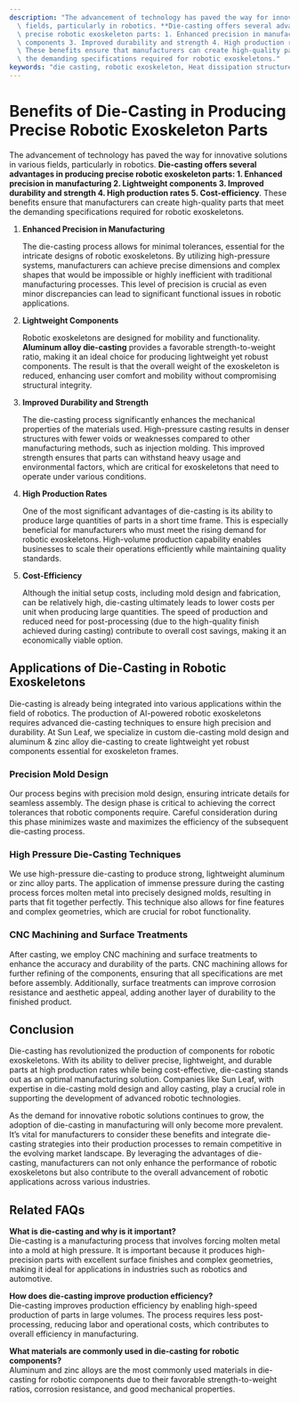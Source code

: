 ```yaml
---
description: "The advancement of technology has paved the way for innovative solutions in various\
  \ fields, particularly in robotics. **Die-casting offers several advantages in producing\
  \ precise robotic exoskeleton parts: 1. Enhanced precision in manufacturing 2. Lightweight\
  \ components 3. Improved durability and strength 4. High production rates 5. Cost-efficiency**.\
  \ These benefits ensure that manufacturers can create high-quality parts that meet\
  \ the demanding specifications required for robotic exoskeletons."
keywords: "die casting, robotic exoskeleton, Heat dissipation structure, Heat dissipation efficiency"
---
```

# Benefits of Die-Casting in Producing Precise Robotic Exoskeleton Parts

The advancement of technology has paved the way for innovative solutions in various fields, particularly in robotics. **Die-casting offers several advantages in producing precise robotic exoskeleton parts: 1. Enhanced precision in manufacturing 2. Lightweight components 3. Improved durability and strength 4. High production rates 5. Cost-efficiency**. These benefits ensure that manufacturers can create high-quality parts that meet the demanding specifications required for robotic exoskeletons.

1. **Enhanced Precision in Manufacturing**
   
   The die-casting process allows for minimal tolerances, essential for the intricate designs of robotic exoskeletons. By utilizing high-pressure systems, manufacturers can achieve precise dimensions and complex shapes that would be impossible or highly inefficient with traditional manufacturing processes. This level of precision is crucial as even minor discrepancies can lead to significant functional issues in robotic applications.

2. **Lightweight Components**

   Robotic exoskeletons are designed for mobility and functionality. **Aluminum alloy die-casting** provides a favorable strength-to-weight ratio, making it an ideal choice for producing lightweight yet robust components. The result is that the overall weight of the exoskeleton is reduced, enhancing user comfort and mobility without compromising structural integrity.

3. **Improved Durability and Strength**

   The die-casting process significantly enhances the mechanical properties of the materials used. High-pressure casting results in denser structures with fewer voids or weaknesses compared to other manufacturing methods, such as injection molding. This improved strength ensures that parts can withstand heavy usage and environmental factors, which are critical for exoskeletons that need to operate under various conditions.

4. **High Production Rates**

   One of the most significant advantages of die-casting is its ability to produce large quantities of parts in a short time frame. This is especially beneficial for manufacturers who must meet the rising demand for robotic exoskeletons. High-volume production capability enables businesses to scale their operations efficiently while maintaining quality standards.

5. **Cost-Efficiency**

   Although the initial setup costs, including mold design and fabrication, can be relatively high, die-casting ultimately leads to lower costs per unit when producing large quantities. The speed of production and reduced need for post-processing (due to the high-quality finish achieved during casting) contribute to overall cost savings, making it an economically viable option.

## **Applications of Die-Casting in Robotic Exoskeletons**

Die-casting is already being integrated into various applications within the field of robotics. The production of AI-powered robotic exoskeletons requires advanced die-casting techniques to ensure high precision and durability. At Sun Leaf, we specialize in custom die-casting mold design and aluminum & zinc alloy die-casting to create lightweight yet robust components essential for exoskeleton frames.

### **Precision Mold Design**

Our process begins with precision mold design, ensuring intricate details for seamless assembly. The design phase is critical to achieving the correct tolerances that robotic components require. Careful consideration during this phase minimizes waste and maximizes the efficiency of the subsequent die-casting process.

### **High Pressure Die-Casting Techniques**

We use high-pressure die-casting to produce strong, lightweight aluminum or zinc alloy parts. The application of immense pressure during the casting process forces molten metal into precisely designed molds, resulting in parts that fit together perfectly. This technique also allows for fine features and complex geometries, which are crucial for robot functionality.

### **CNC Machining and Surface Treatments**

After casting, we employ CNC machining and surface treatments to enhance the accuracy and durability of the parts. CNC machining allows for further refining of the components, ensuring that all specifications are met before assembly. Additionally, surface treatments can improve corrosion resistance and aesthetic appeal, adding another layer of durability to the finished product.

## **Conclusion**

Die-casting has revolutionized the production of components for robotic exoskeletons. With its ability to deliver precise, lightweight, and durable parts at high production rates while being cost-effective, die-casting stands out as an optimal manufacturing solution. Companies like Sun Leaf, with expertise in die-casting mold design and alloy casting, play a crucial role in supporting the development of advanced robotic technologies. 

As the demand for innovative robotic solutions continues to grow, the adoption of die-casting in manufacturing will only become more prevalent. It’s vital for manufacturers to consider these benefits and integrate die-casting strategies into their production processes to remain competitive in the evolving market landscape. By leveraging the advantages of die-casting, manufacturers can not only enhance the performance of robotic exoskeletons but also contribute to the overall advancement of robotic applications across various industries. 

## Related FAQs

**What is die-casting and why is it important?**  
Die-casting is a manufacturing process that involves forcing molten metal into a mold at high pressure. It is important because it produces high-precision parts with excellent surface finishes and complex geometries, making it ideal for applications in industries such as robotics and automotive.

**How does die-casting improve production efficiency?**  
Die-casting improves production efficiency by enabling high-speed production of parts in large volumes. The process requires less post-processing, reducing labor and operational costs, which contributes to overall efficiency in manufacturing.

**What materials are commonly used in die-casting for robotic components?**  
Aluminum and zinc alloys are the most commonly used materials in die-casting for robotic components due to their favorable strength-to-weight ratios, corrosion resistance, and good mechanical properties.
